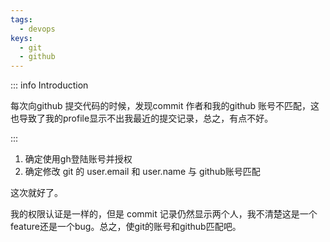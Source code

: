 ```yaml
--- 
tags:
  - devops
keys:
  - git
  - github
---
```


::: info Introduction

每次向github 提交代码的时候，发现commit 作者和我的github 账号不匹配，这也导致了我的profile显示不出我最近的提交记录，总之，有点不好。 

:::

1. 确定使用gh登陆账号并授权
2. 确定修改 git 的 user.email 和 user.name 与 github账号匹配

这次就好了。

我的权限认证是一样的，但是 commit 记录仍然显示两个人，我不清楚这是一个feature还是一个bug。总之，使git的账号和github匹配吧。

